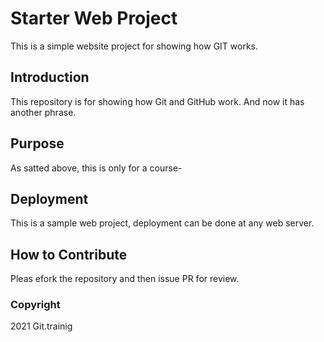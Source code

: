 # Starter Web Project
This is a simple website project for showing how GIT works.

## Introduction
This repository is for showing how Git and GitHub work. And now it has another phrase.

## Purpose
As satted above, this is only for a course-

## Deployment

This is a sample web project, deployment can be done at any web server.

## How to Contribute

Pleas efork the repository and then issue PR for review.


### Copyright
2021 Git.trainig